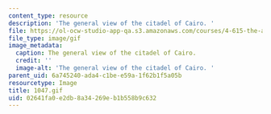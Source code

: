 ```yaml
---
content_type: resource
description: 'The general view of the citadel of Cairo. '
file: https://ol-ocw-studio-app-qa.s3.amazonaws.com/courses/4-615-the-architecture-of-cairo-spring-2002/02641fa0e2db8a34269eb1b558b9c632_1047.gif
file_type: image/gif
image_metadata:
  caption: The general view of the citadel of Cairo.
  credit: ''
  image-alt: 'The general view of the citadel of Cairo. '
parent_uid: 6a745240-ada4-c1be-e59a-1f62b1f5a05b
resourcetype: Image
title: 1047.gif
uid: 02641fa0-e2db-8a34-269e-b1b558b9c632
---
```

